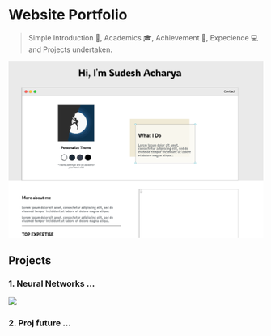 # Website Portfolio

> Simple Introduction :man:, Academics :mortar_board:, Achievement :star2:, Expecience :computer: and Projects undertaken. 

![](./images/website.png)

## Projects

### 1. Neural Networks ...

![](/home/mnpr_term/Documents/MarkTextImages/954bba0e9240e41a569411c6e46a04faed29622b.png)

### 2. Proj future ...